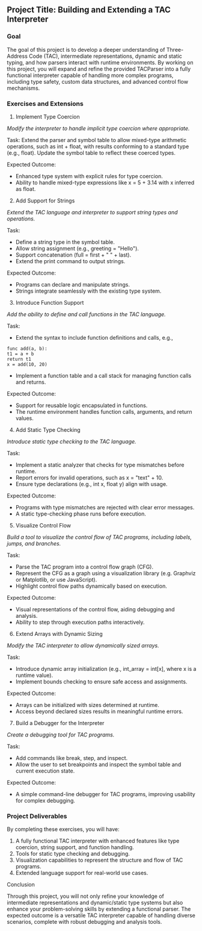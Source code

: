 
## Project Title: Building and Extending a TAC Interpreter

### Goal

The goal of this project is to develop a deeper understanding of Three-Address Code (TAC),
intermediate representations, dynamic and static typing, and how parsers interact with runtime
environments. By working on this project, you will expand and refine the provided TACParser
into a fully functional interpreter capable of handling more complex programs, including
type safety, custom data structures, and advanced control flow mechanisms.


### Exercises and Extensions

1. Implement Type Coercion

*Modify the interpreter to handle implicit type coercion where appropriate.*

Task: Extend the parser and symbol table to allow mixed-type arithmetic operations, such as int + float, with results conforming to a standard type (e.g., float). Update the symbol table to reflect these coerced types.

Expected Outcome:
- Enhanced type system with explicit rules for type coercion.
- Ability to handle mixed-type expressions like x = 5 + 3.14 with x inferred as float.


2. Add Support for Strings

*Extend the TAC language and interpreter to support string types and operations.*

Task:
- Define a string type in the symbol table.
- Allow string assignment (e.g., greeting = "Hello").
- Support concatenation (full = first + " " + last).
- Extend the print command to output strings.

Expected Outcome:
- Programs can declare and manipulate strings.
- Strings integrate seamlessly with the existing type system.


3. Introduce Function Support

*Add the ability to define and call functions in the TAC language.*

Task:
-	Extend the syntax to include function definitions and calls, e.g.,

```
func add(a, b):
t1 = a + b
return t1
x = add(10, 20)
```

- Implement a function table and a call stack for managing function calls and returns.

Expected Outcome:
- Support for reusable logic encapsulated in functions.
- The runtime environment handles function calls, arguments, and return values.


4. Add Static Type Checking

*Introduce static type checking to the TAC language.*

Task:
- Implement a static analyzer that checks for type mismatches before runtime.
- Report errors for invalid operations, such as x = "text" + 10.
- Ensure type declarations (e.g., int x, float y) align with usage.

Expected Outcome:
- Programs with type mismatches are rejected with clear error messages.
- A static type-checking phase runs before execution.


5. Visualize Control Flow

*Build a tool to visualize the control flow of TAC programs, including labels, jumps, and branches.*

Task:
- Parse the TAC program into a control flow graph (CFG).
- Represent the CFG as a graph using a visualization library (e.g. Graphviz or Matplotlib, or use JavaScript).
- Highlight control flow paths dynamically based on execution.

Expected Outcome:
- Visual representations of the control flow, aiding debugging and analysis.
- Ability to step through execution paths interactively.


6. Extend Arrays with Dynamic Sizing

*Modify the TAC interpreter to allow dynamically sized arrays.*

Task:
- Introduce dynamic array initialization (e.g., int_array = int[x], where x is a runtime value).
- Implement bounds checking to ensure safe access and assignments.

Expected Outcome:
- Arrays can be initialized with sizes determined at runtime.
- Access beyond declared sizes results in meaningful runtime errors.


7. Build a Debugger for the Interpreter

*Create a debugging tool for TAC programs.*

Task:
- Add commands like break, step, and inspect.
- Allow the user to set breakpoints and inspect the symbol table and current execution state.

Expected Outcome:
- A simple command-line debugger for TAC programs, improving usability for complex debugging.


### Project Deliverables

By completing these exercises, you will have:
1. A fully functional TAC interpreter with enhanced features like type coercion, string support, and function handling.
2. Tools for static type checking and debugging.
3. Visualization capabilities to represent the structure and flow of TAC programs.
4. Extended language support for real-world use cases.

Conclusion

Through this project, you will not only refine your knowledge of intermediate representations and dynamic/static type systems but also enhance your problem-solving skills by extending a functional parser. The expected outcome is a versatile TAC interpreter capable of handling diverse scenarios, complete with robust debugging and analysis tools.
